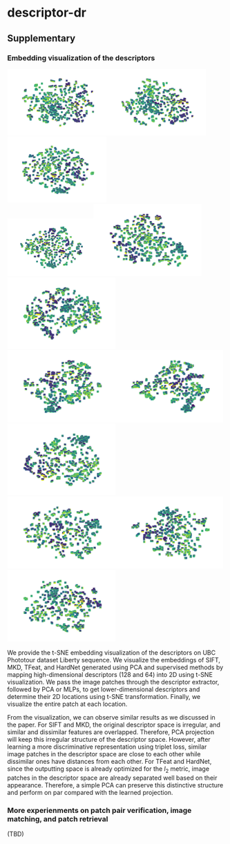 # descriptor-dr

## Supplementary

### Embedding visualization of the descriptors

<img src="pics/SIFT.svg" width="230"><img src="pics/SIFT-PCA-64.svg" width="230"><img src="pics/SIFT-Ours-SV-64.svg" width="230">  <br />
<img src="pics/MKD.svg" width="200"><img src="pics/MKD-PCA-64.svg" width="250"><img src="pics/MKD-Ours-SV-64.svg" width="250">  <br />
<img src="pics/TFeat.svg" width="250"><img src="pics/TFeat-PCA-64.svg" width="250"><img src="pics/TFeat-Ours-SV-64.svg" width="250">  <br />
<img src="pics/HardNet.svg" width="250"><img src="pics/HardNet-PCA-64.svg" width="250"><img src="pics/HardNet-Ours-SV-64.svg" width="250">  <br />




We provide the t-SNE embedding visualization of the descriptors on UBC Phototour dataset Liberty sequence. 
We visualize the embeddings of SIFT, MKD, TFeat, and HardNet generated using PCA and supervised methods by mapping high-dimensional descriptors (128 and 64) into 2D using t-SNE visualization. We pass the image patches through the descriptor extractor, followed by PCA or MLPs, to get lower-dimensional descriptors and determine their 2D locations using t-SNE transformation. Finally, we visualize the entire patch at each location.

From the visualization, we can observe similar results as we discussed in the paper. For SIFT and MKD, the original descriptor space is irregular, and similar and dissimilar features are overlapped. Therefore, PCA projection will keep this irregular structure of the descriptor space. However, after learning a more discriminative representation using triplet loss, similar image patches in the descriptor space are close to each other while dissimilar ones have distances from each other. For TFeat and HardNet, since the outputting space is already optimized for the $l_2$ metric, image patches in the descriptor space are already separated well based on their appearance. Therefore, a simple PCA can preserve this distinctive structure and perform on par compared with the learned projection. 


### More experienments on patch pair verification, image matching, and patch retrieval
(TBD)


